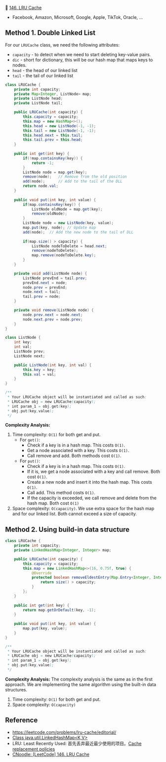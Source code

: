 🌟 [146. LRU Cache](https://leetcode.com/problems/lru-cache/)

* Facebook, Amazon, Microsoft, Google, Apple, TikTok, Oracle, ...


## Method 1. Double Linked List
For our `LRUCache` class, we need the following attributes:
* `capacity` - to detect when we need to start deleting key-value pairs.
* `dic` - short for dictionary, this will be our hash map that maps keys to nodes.
* `head` - the head of our linked list
* `tail` - the tail of our linked list

```Java
class LRUCache {
    private int capacity;
    private Map<Integer, ListNode> map;
    private ListNode head;
    private ListNode tail;

    public LRUCache(int capacity) {
        this.capacity = capacity;
        this.map = new HashMap<>();
        this.head = new ListNode(-1, -1);
        this.tail = new ListNode(-1, -1);
        this.head.next = this.tail;
        this.tail.prev = this.head;
    }
    
    public int get(int key) {
        if(!map.containsKey(key)) {
            return -1;
        }
        ListNode node = map.get(key);
        remove(node);   // Remove from the old position
        add(node);      // Add to the tail of the DLL
        return node.val;
    }
    
    public void put(int key, int value) {
        if(map.containsKey(key)) {
            ListNode oldNode = map.get(key);
            remove(oldNode);
        }
        ListNode node = new ListNode(key, value);
        map.put(key, node); // Update map
        add(node);  // Add the new node to the tail of DLL
        
        if(map.size() > capacity) {
            ListNode nodeToDelete = head.next;
            remove(nodeToDelete);
            map.remove(nodeToDelete.key);
        }
    }

    private void add(ListNode node) {
        ListNode prevEnd = tail.prev;
        prevEnd.next = node;
        node.prev = prevEnd;
        node.next = tail;
        tail.prev = node;
    }

    private void remove(ListNode node) {
        node.prev.next = node.next;
        node.next.prev = node.prev;
    }
}

class ListNode {
    int key;
    int val;
    ListNode prev;
    ListNode next;

    public ListNode(int key, int val) {
        this.key = key;
        this.val = val;
    }
}

/**
 * Your LRUCache object will be instantiated and called as such:
 * LRUCache obj = new LRUCache(capacity);
 * int param_1 = obj.get(key);
 * obj.put(key,value);
 */
```
**Complexity Analysis:**
1. Time complexity: `O(1)` for both get and put.
    * For `get()`:
        * Check if a key is in a hash map. This costs `O(1)`.
        * Get a node associated with a key. This costs `O(1)`.
        * Call remove and add. Both methods cost `O(1)`.
    * For `put()`:
        * Check if a key is in a hash map. This costs `O(1)`.
        * If it is, we get a node associated with a key and call remove. Both cost `O(1)`.
        * Create a new node and insert it into the hash map. This costs `O(1)`.
        * Call add. This method costs `O(1)`.
        * If the capacity is exceeded, we call remove and delete from the hash map. Both cost `O(1)`
2. Space complexity: `O(capacity)`.  We use extra space for the hash map and for our linked list. Both cannot exceed a size of capacity.


## Method 2. Using build-in data structure
```Java
class LRUCache {
    private int capacity;
    private LinkedHashMap<Integer, Integer> map;

    public LRUCache(int capacity) {
        this.capacity = capacity;
        this.map = new LinkedHashMap<>(16, 0.75f, true) {
            @Override
            protected boolean removeEldestEntry(Map.Entry<Integer, Integer> eldest) {
                return size() > capacity;
            }
        };
    }
    
    public int get(int key) {
        return map.getOrDefault(key, -1);
    }
    
    public void put(int key, int value) {
        map.put(key, value);
    }
}

/**
 * Your LRUCache object will be instantiated and called as such:
 * LRUCache obj = new LRUCache(capacity);
 * int param_1 = obj.get(key);
 * obj.put(key,value);
 */
```
**Complexity Analysis:**
The complexity analysis is the same as in the first approach. We are implementing the same algorithm using the built-in data structures.
1. Time complexity: `O(1)` for both get and put.
2. Space complexity: `O(capacity)`


## Reference
* https://leetcode.com/problems/lru-cache/editorial/
* [Class java.util.LinkedHashMap<K,V>](https://docs.oracle.com/en/java/javase/17/docs/api/java.base/java/util/LinkedHashMap.html)
* LRU: Least Recently Used: 首先丢弃最近最少使用的项目。[Cache replacement policies](https://en.wikipedia.org/wiki/Cache_replacement_policies#LRU)
* [CNoodle: [LeetCode] 146. LRU Cache](https://www.cnblogs.com/cnoodle/p/12388160.html)
